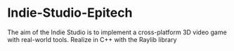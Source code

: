 # Indie-Studio-Epitech
The aim of the Indie Studio is to implement a cross-platform 3D video game with real-world tools. Realize in C++ with the Raylib library
